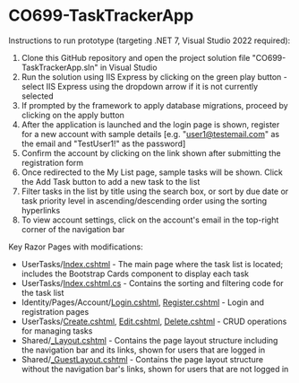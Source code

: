 # CO699-TaskTrackerApp
Instructions to run prototype (targeting .NET 7, Visual Studio 2022 required):
1. Clone this GitHub repository and open the project solution file "CO699-TaskTrackerApp.sln" in Visual Studio
2. Run the solution using IIS Express by clicking on the green play button - select IIS Express using the dropdown arrow if it is not currently selected
3. If prompted by the framework to apply database migrations, proceed by clicking on the apply button
4. After the application is launched and the login page is shown, register for a new account with sample details [e.g. "user1@testemail.com" as the email and "TestUser1!" as the password]
5. Confirm the account by clicking on the link shown after submitting the registration form
6. Once redirected to the My List page, sample tasks will be shown. Click the Add Task button to add a new task to the list
7. Filter tasks in the list by title using the search box, or sort by due date or task priority level in ascending/descending order using the sorting hyperlinks 
8. To view account settings, click on the account's email in the top-right corner of the navigation bar

Key Razor Pages with modifications:
- UserTasks/[Index.cshtml](https://github.com/JHuggins11/CO699-TaskTrackerApp/blob/master/CO699-TaskTrackerApp/Pages/UserTasks/Index.cshtml) - The main page where the task list is located; includes the Bootstrap Cards component to display each task
- UserTasks/[Index.cshtml.cs](https://github.com/JHuggins11/CO699-TaskTrackerApp/blob/master/CO699-TaskTrackerApp/Pages/UserTasks/Index.cshtml.cs) - Contains the sorting and filtering code for the task list
- Identity/Pages/Account/[Login.cshtml](https://github.com/JHuggins11/CO699-TaskTrackerApp/blob/master/CO699-TaskTrackerApp/Areas/Identity/Pages/Account/Login.cshtml), [Register.cshtml](https://github.com/JHuggins11/CO699-TaskTrackerApp/blob/master/CO699-TaskTrackerApp/Areas/Identity/Pages/Account/Register.cshtml) - Login and registration pages
- UserTasks/[Create.cshtml](https://github.com/JHuggins11/CO699-TaskTrackerApp/blob/master/CO699-TaskTrackerApp/Pages/UserTasks/Create.cshtml), [Edit.cshtml](https://github.com/JHuggins11/CO699-TaskTrackerApp/blob/master/CO699-TaskTrackerApp/Pages/UserTasks/Edit.cshtml), [Delete.cshtml](https://github.com/JHuggins11/CO699-TaskTrackerApp/blob/master/CO699-TaskTrackerApp/Pages/UserTasks/Delete.cshtml) - CRUD operations for managing tasks
- Shared/[_Layout.cshtml](https://github.com/JHuggins11/CO699-TaskTrackerApp/blob/master/CO699-TaskTrackerApp/Pages/Shared/_Layout.cshtml) - Contains the page layout structure including the navigation bar and its links, shown for users that are logged in
- Shared/[_GuestLayout.cshtml](https://github.com/JHuggins11/CO699-TaskTrackerApp/blob/master/CO699-TaskTrackerApp/Pages/Shared/_GuestLayout.cshtml) - Contains the page layout structure without the navigation bar's links, shown for users that are not logged in
